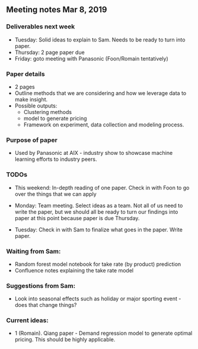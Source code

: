## Meeting notes Mar 8, 2019

### Deliverables next week
- Tuesday: Solid ideas to explain to Sam. Needs to be ready to turn into paper. 
- Thursday: 2 page paper due
- Friday: goto meeting with Panasonic (Foon/Romain tentatively)


### Paper details
- 2 pages
- Outline methods that we are considering and how we leverage data to make insight.
- Possible outputs: 
    * Clustering methods
    * model to generate pricing
    * Framework on experiment, data collection and modeling process.


### Purpose of paper
* Used by Panasonic at AIX - industry show to showcase machine learning efforts
to industry peers.
       

### TODOs 
- This weekend: In-depth reading of one paper. Check in with Foon to go over
the things that we can apply

- Monday: Team meeting. Select ideas as a team. Not all of us need to write the
paper, but we should all be ready to turn our findings into paper at this
point because paper is due Thursday.

- Tuesday: Check in with Sam to finalize what goes in the paper. Write paper.


### Waiting from Sam:
- Random forest model notebook for take rate (by product) prediction
- Confluence notes explaining the take rate model 


### Suggestions from Sam:
- Look into seasonal effects such as holiday or major sporting event - does
that change things?


### Current ideas: 
- 1 (Romain). Qiang paper - Demand regression model to generate optimal pricing.
This should be highly applicable.
